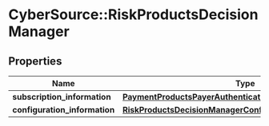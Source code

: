 # CyberSource::RiskProductsDecisionManager

## Properties
Name | Type | Description | Notes
------------ | ------------- | ------------- | -------------
**subscription_information** | [**PaymentProductsPayerAuthenticationSubscriptionInformation**](PaymentProductsPayerAuthenticationSubscriptionInformation.md) |  | [optional] 
**configuration_information** | [**RiskProductsDecisionManagerConfigurationInformation**](RiskProductsDecisionManagerConfigurationInformation.md) |  | [optional] 



